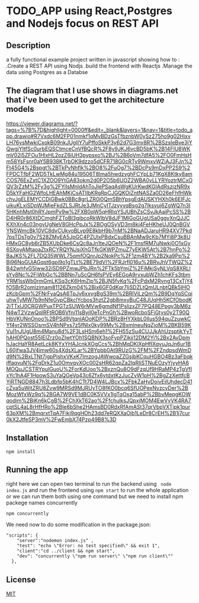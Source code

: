 # TODO_APP using React,Postgres and Nodejs focus on REST API

## Description
a fully functional example project written in javascript showing how to :
.Create a REST API using Nodjs 
.build the frontend with Reactjs 
.Manage the data using Postgres as a Databse


## The diagram that I use shows in diagrams.net that i've been used to get the architecture models

https://viewer.diagrams.net/?tags=%7B%7D&highlight=0000ff&edit=_blank&layers=1&nav=1&title=todo_app.drawio#R7Vxdc6M2FP01nmkf1qMvBDzGsTfbznbW0ySz275ho9g02HixvLH76ysMwkjCxokB09nkJUgIIY7uPffoSkkP3y62d7G3mv8R%2BSzsIeBve3jYQwgjYItfSc0urbEQSCtmceCnVfBQcR%2F8y9JKJ6vcBD5bK%2B14FIU8WKmV02i5ZFOu1HlxHL2ozZ6iUH3pypsxo%2BJ%2B6oVm7dfA5%2FO0FmHsHm58YsFsnr0aY5B938KTrbOK9dzzo5dCFR718G0cRTy9WmxvWZiAJ3FJn%2Ft45G4%2Bspgt%2BTkPvNhflk%2BO8%2FuOg7%2BDcPs9mDxPP2S9%2FPDCTfbF2WD5TkLwMg84u19506T8Ima5hwdzvghFCYpLb71KgX8Ktky8amCOS76ExZxtC1XZOO9YtGA83okm2d0P2O5b6UOZ2WBA0vLLYRYoztrMCxOQV3rZzM%2Fy3g%2FYiIsMnldAhToJlePSaqAsWgKUrKwdKGIAdRszjzNR9xD5kYFaHG2WfoLHEAhMKjCsATIIbKRgRpCJGQKOiZntNASZa0D26eFhfHWkchvJgELEMYCCDjGBwk0BBc8grLZR0j0QmSBhYpsgEdAUSKYHXh0k6EIFJcuikuKLxiSDpWJMjeFkdZLSJRtJe3JMnCyITJzyyvqBsg2g7lksvuj6ZgWQ7n3I5HKnhMst0hRYJpmPv9w%2FXB0qW5qHRIqYSJUBhZsCSvJkAaiPcSS%2BD4HR0r86XtDCmghFZToBl3gibcoRkWlbV8dJF1MlGoGUgUSa0ggyXnQJJCKXhXn4c03ngyUgNeV8GHcPpJx%2BOgOSyVD3m8ki4FeHKheUJ0QnBGVYNSWmcBk10VC8dvCUkvoBLvp9E8kbH9b7nM%2BNaADJaruHR94XV7Pkd7psTDsTg0v7S28ZMyEA5JpGC4PZUlxPBdxCsuBBAnMw9cKb7MYi8P3k8UHMxGC8yb6rZB5XUbDke6CsQc8aJn1teJQOeN%2F1msfRM7uNwkj0O1xGy6SXpyAMtaoaZtxRCYRQYNJsiXhGTfkGKWPZmuZ7yEKW5At%2B7hnPo%2BaJKS%2FL7DQ35WWL75qmfOQnrJp2NokPc%2F1zm4BY%2B2ka9Pp%2Bj96NoGUjAGqst6gpi9o1gTLt%2BE79dVI%2FRJrfl016u%2BRvJhVTWQZ%2B42whfvG5lww32iSD9PZmwJPbJRn%2FTk5bYmjZ%2FiMkjSyNLVqS8XRLlsYy8Nc%2FiWbGc%2BBNn7uScQH6fsPVEy6EGoA9rvxubWZh1chKFs3tbmYRM1ssWb0rmGmLKSq3cK6HmZlp%2BJN5fvKq%2FcPdxM2Rvng13CxTjY4fO5BrR2omizimam81126Zkm04%2Bjx6GF0dKqr7IjSDZLtQmULnbtQBk5IHOzKcbGpm%2FNrFyaQsA6TpJv6xxygBgS39m%2BRIViLzQm%2B9DqYqSCqiuhwTyMW7b9nNfeGvpCBkclYcbos3hztZ2gb8mxyBuC48JUqHh5KCfObodK2jTTxlJ0CRGWPuxTPGTzSUW6rMVw6gmdNf1PslizxZF7PQ48EPpgy3bM6zN4wT2VzwQqIRFtROB6Vfnj11sByjI0eTcPnGh%2BwoRcboSFiGtys0y2T90QHbVKUNnOnoo%2BPSd9VtqnlAOoKDP%2BRz8HYXkbL0lIus594quZzuwkCYf4yr2WSSOsrnSV4hNPxs7z5fNlx0ky99Mv%2BxmlneuNqZjoM%2BKB59KVul1nJUgU8m4Manu8d%2F3LsHSm6eh1%2FH55zSu4CUJJkAhUzsptikYyThAH0PQost55IEIZrz0oZIwtYOh1SQBNX3soFypPZikii12DM2Yi%2Bx2AvDpmhJacHaYR8AetLck8KYxYHAJcnkXOgCcs%2BhMqDKlXpHfIXqvuJqJn6ur1BL60jfwa3JV4imw60s4XdsXLar%2BYpbb0At9RUzG%2FM%2FZndpsdWmDd9N%2BxLTNt7jgpPjshxVKxK7ImzogJAWwoaZZGsjbKCquHGBO4Bz3aFbqkiffaqvuN%2FqDrkZ1u0OmvqyXOc002sHR62qpZa2lqRIiSTNuEOzyYjyyHA6MOQuJCSTRYpulGuoU%2ForKdUoo%2BxznQu8O9dFzqUf9HRaMP4zTgVfIxYc1hA4F1HpowS3uYaQGeVq43c6Zfx6ytdxtKzJucZvW1pH%2BgZzXettfcBYiRTNGD8847h3Ldbfp5bK4hCTt7D4W4LJBcx%2FbkZaHvDoivEjlUhdecD41cZva5uWjtZRU8Zvw9MRSd9MJRUyTO8fKO0bcq6SfUOPexNvzcyDer%2BMozWfxWz9q%2BGA7W9VE1dBC0K5VVx1lgTqOxa15abP%2BbvMepgKOWqodim%2BiKn6kCgB%2FChXkT62ao%2FfchulksJQpxjMOM4EwVvVK4RA7cptSL4aL8rHfHRo%2Ble6bShe2HAmsBD0RdxRfAmASt37qrVbpVXTjpk1pur63pXM%2BmqrxtTqA7Fikj9qgHOh23dd7eRQXXaOjb1LeDr8CrEH%2B1j7cur0kX2JtfeSP3mV%2FwEmbX74Pzp49B8%3D


## Installation
```
npm install
```


## Running the app
right here we can open two terminal to run the backend using ``` node index.js``` and run the frontend using ``` npm start ``` to run the whole application
or we can run them both using one command but we need to install npm packege names concurrently
```
npm concurrently
```
We need now to do some modification in the package.json:
```
"scripts": {
    "server":"nodemon index.js" ,
    "test": "echo \"Error: no test specified\" && exit 1",
    "client":"cd ../client && npm start",
    "dev": "concurrently \"npm run server\" \"npm run client\""
  },
```
## License

[MIT](https://choosealicense.com/licenses/mit/)
